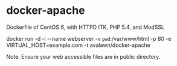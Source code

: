 docker-apache
============

Dockerfile of CentOS 6, with HTTPD ITK, PHP 5.4, and ModSSL

docker run -d -i --name webserver -v `pwd`:/var/www/html -p 80 -e VIRTUAL_HOST=example.com -t avalawn/docker-apache

Note: Ensure your web accessible files are in public directory.
